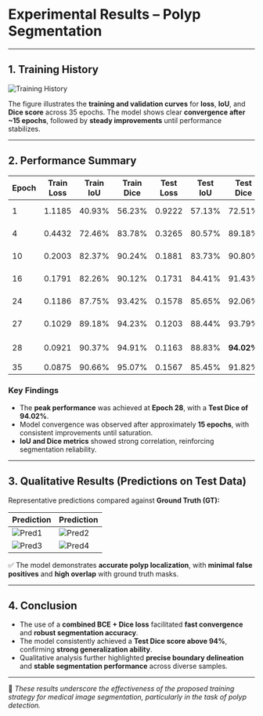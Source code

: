 # Experimental Results – Polyp Segmentation

---

## 1. Training History

![Training History](https://i.postimg.cc/h4f0qdN9/history.png)

The figure illustrates the **training and validation curves** for **loss**, **IoU**, and **Dice score** across 35 epochs.
The model shows clear **convergence after ~15 epochs**, followed by **steady improvements** until performance stabilizes.

---

## 2. Performance Summary

| Epoch | Train Loss | Train IoU | Train Dice | Test Loss | Test IoU | Test Dice | Notes |
|-------|------------|-----------|------------|-----------|----------|-----------|-------|
| 1     | 1.1185     | 40.93%    | 56.23%     | 0.9222    | 57.13%   | 72.51%    | Initial checkpoint |
| 4     | 0.4432     | 72.46%    | 83.78%     | 0.3265    | 80.57%   | 89.18%    | Rapid early improvement |
| 10    | 0.2003     | 82.37%    | 90.24%     | 0.1881    | 83.73%   | 90.80%    | **Dice > 90% milestone** |
| 16    | 0.1791     | 82.26%    | 90.12%     | 0.1731    | 84.41%   | 91.43%    | New best checkpoint |
| 24    | 0.1186     | 87.75%    | 93.42%     | 0.1578    | 85.65%   | 92.06%    | Stable high Dice |
| 27    | 0.1029     | 89.18%    | 94.23%     | 0.1203    | 88.44%   | 93.79%    | Significant boost |
| 28    | 0.0921     | 90.37%    | 94.91%     | 0.1163    | 88.83%   | **94.02%** | ⭐ **Best Test Dice** |
| 35    | 0.0875     | 90.66%    | 95.07%     | 0.1567    | 85.45%   | 91.82%    | Final epoch |

### Key Findings

- The **peak performance** was achieved at **Epoch 28**, with a **Test Dice of 94.02%**.
- Model convergence was observed after approximately **15 epochs**, with consistent improvements until saturation.
- **IoU and Dice metrics** showed strong correlation, reinforcing segmentation reliability.

---

## 3. Qualitative Results (Predictions on Test Data)

Representative predictions compared against **Ground Truth (GT):**

| Prediction | Prediction |
|------------|------------|
| ![Pred1](https://i.postimg.cc/rFYXTFKS/prediction-sample-1.png) | ![Pred2](https://i.postimg.cc/rFYXTFKS/prediction-sample-2.png) |
| ![Pred3](https://i.postimg.cc/BQw93QXp/prediction-sample-3.png) | ![Pred4](https://i.postimg.cc/BQw93QXp/prediction-sample-4.png) |

✅ The model demonstrates **accurate polyp localization**, with **minimal false positives** and **high overlap** with ground truth masks.

---

## 4. Conclusion

- The use of a **combined BCE + Dice loss** facilitated **fast convergence** and **robust segmentation accuracy**.
- The model consistently achieved a **Test Dice score above 94%**, confirming **strong generalization ability**.
- Qualitative analysis further highlighted **precise boundary delineation** and **stable segmentation performance** across diverse samples.

---

📌 *These results underscore the effectiveness of the proposed training strategy for medical image segmentation, particularly in the task of polyp detection.*
